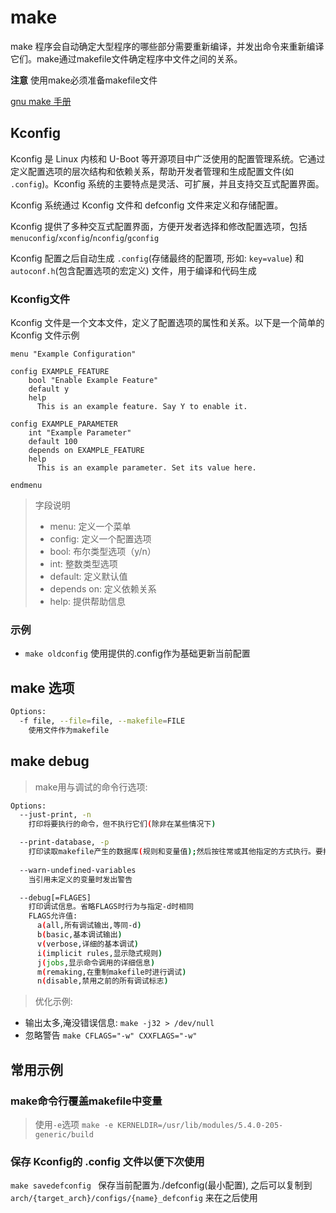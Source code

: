 # make

make 程序会自动确定大型程序的哪些部分需要重新编译，并发出命令来重新编译它们。make通过makefile文件确定程序中文件之间的关系。

**注意** 使用make必须准备makefile文件

[gnu make 手册](https://www.gnu.org/software/make/manual/make.html)

## Kconfig

Kconfig 是 Linux 内核和 U-Boot 等开源项目中广泛使用的配置管理系统。它通过定义配置选项的层次结构和依赖关系，帮助开发者管理和生成配置文件(如 `.config`)。Kconfig 系统的主要特点是灵活、可扩展，并且支持交互式配置界面。

Kconfig 系统通过 Kconfig 文件和 defconfig 文件来定义和存储配置。

Kconfig 提供了多种交互式配置界面，方便开发者选择和修改配置选项，包括 `menuconfig`/`xconfig`/`nconfig`/`gconfig`

Kconfig 配置之后自动生成 `.config`(存储最终的配置项, 形如: `key=value`) 和 `autoconf.h`(包含配置选项的宏定义) 文件，用于编译和代码生成

### Kconfig文件

Kconfig 文件是一个文本文件，定义了配置选项的属性和关系。以下是一个简单的 Kconfig 文件示例

```
menu "Example Configuration"

config EXAMPLE_FEATURE
    bool "Enable Example Feature"
    default y
    help
      This is an example feature. Say Y to enable it.

config EXAMPLE_PARAMETER
    int "Example Parameter"
    default 100
    depends on EXAMPLE_FEATURE
    help
      This is an example parameter. Set its value here.

endmenu
```

> 字段说明
> - menu: 定义一个菜单
> - config: 定义一个配置选项
> - bool: 布尔类型选项（y/n）
> - int: 整数类型选项
> - default: 定义默认值
> - depends on: 定义依赖关系
> - help: 提供帮助信息

### 示例
- `make oldconfig` 使用提供的.config作为基础更新当前配置
  
## make 选项
```sh
Options:
  -f file, --file=file, --makefile=FILE
    使用文件作为makefile
```
## make debug

> make用与调试的命令行选项:

```sh
Options:
  --just-print, -n
    打印将要执行的命令，但不执行它们(除非在某些情况下)

  --print-database, -p
    打印读取makefile产生的数据库(规则和变量值);然后按往常或其他指定的方式执行。要打印数据库而不尝试重制任何文件，请使用 make -p -f/dev/null
  
  --warn-undefined-variables
    当引用未定义的变量时发出警告

  --debug[=FLAGES]
    打印调试信息。省略FLAGS时行为与指定-d时相同
    FLAGS允许值: 
      a(all,所有调试输出,等同-d)
      b(basic,基本调试输出)
      v(verbose,详细的基本调试)
      i(implicit rules,显示隐式规则)
      j(jobs,显示命令调用的详细信息)
      m(remaking,在重制makefile时进行调试)
      n(disable,禁用之前的所有调试标志)
```

> 优化示例:
- 输出太多,淹没错误信息: `make -j32 > /dev/null`
- 忽略警告 `make CFLAGS="-w" CXXFLAGS="-w"`

## 常用示例

### make命令行覆盖makefile中变量

> 使用`-e`选项 `make -e KERNELDIR=/usr/lib/modules/5.4.0-205-generic/build`

### 保存 Kconfig的 .config 文件以便下次使用

`make savedefconfig ` 保存当前配置为./defconfig(最小配置), 之后可以复制到 `arch/{target_arch}/configs/{name}_defconfig` 来在之后使用